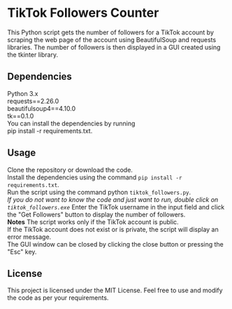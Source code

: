 # TikTok Followers Counter
This Python script gets the number of followers for a TikTok account by scraping the web page of the account using BeautifulSoup and requests libraries. The number of followers is then displayed in a GUI created using the tkinter library.

## Dependencies
Python 3.x  
requests==2.26.0  
beautifulsoup4==4.10.0  
tk==0.1.0    
You can install the dependencies by running  
pip install -r requirements.txt.

## Usage
Clone the repository or download the code.  
Install the dependencies using the command `pip install -r requirements.txt`.  
Run the script using the command python `tiktok_followers.py`.  
*If you do not want to know the code and just want to run, double click on `tiktok_followers.exe`*
Enter the TikTok username in the input field and click the "Get Followers" button to display the number of followers.  
**Notes**
The script works only if the TikTok account is public.  
If the TikTok account does not exist or is private, the script will display an error message.  
The GUI window can be closed by clicking the close button or pressing the "Esc" key.  
## License
This project is licensed under the MIT License. Feel free to use and modify the code as per your requirements.
